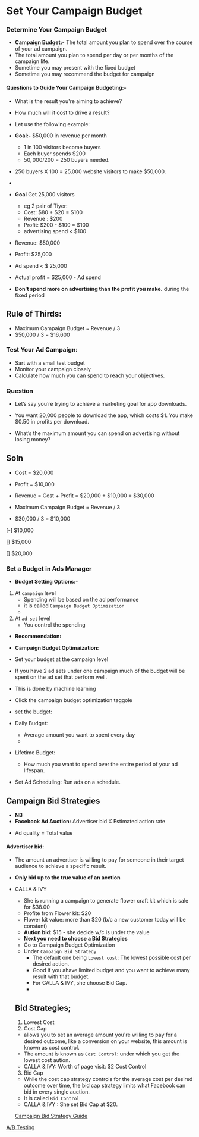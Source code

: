 # Set Your Campaign Budget

### Determine Your Campaign Budget

- **Campaign Budget:-** The total amount you plan to spend over the course of your ad campaign.
- The total amount you plan to spend per day or per months of the campaign life.
- Sometime you may present with the fixed budget
- Sometime you may recommend the budget for campaign

#### Questions to Guide Your Campaign Budgeting:-

- What is the result you're aiming to achieve?
- How much will it cost to drive a result?
- Let use the following example:

- **Goal:-** $50,000 in revenue per month

  - 1 in 100 visitors become buyers
  - Each buyer spends $200
  - $50,000/$200 = 250 buyers needed.

- 250 buyers X 100 = 25,000 website visitors to make $50,000.
-

- **Goal** Get 25,000 visitors
  - eg 2 pair of Tiyer:
  - Cost: $80 + $20 = $100
  - Revenue : $200
  - Profit: $200 - $100 = $100
  - advertising spend < $100

* Revenue: $50,000
* Profit: $25,000
* Ad spend < $ 25,000
* Actual profit = $25,000 - Ad spend

* **Don't spend more on advertising than the profit you make.** during the fixed period

## Rule of Thirds:

- Maximum Campaign Budget = Revenue / 3
- $50,000 / 3 = $16,600

### Test Your Ad Campaign:

- Sart with a small test budget
- Monitor your campaign closely
- Calculate how much you can spend to reach your objectives.

### Question

- Let’s say you’re trying to achieve a marketing goal for app downloads.

- You want 20,000 people to download the app, which costs $1. You make $0.50 in profits per download.

- What’s the maximum amount you can spend on advertising without losing money?

## Soln

- Cost = $20,000
- Profit = $10,000
- Revenue = Cost + Profit = $20,000 + $10,000 = $30,000

- Maximum Campaign Budget = Revenue / 3
- $30,000 / 3 = $10,000

[-] $10,000

[] $15,000

[] $20,000

### Set a Budget in Ads Manager

- **Budget Setting Options:-**

1. At `campaign` level
   - Spending will be based on the ad performance
   - it is called `Campaign Budget Optimization`
   -
2. At `ad set` level
   - You control the spending

- **Recommendation:**

* **Campaign Budget Optimaization:**

* Set your budget at the campaign level
* If you have 2 ad sets under one campaign much of the budget will be spent on the ad set that perform well.
* This is done by machine learning

* Click the campaign budget optimization taggole
* set the budget:
* Daily Budget:
  - Average amount you want to spent every day
  -
* Lifetime Budget:

  - How much you want to spend over the entire period of your ad lifespan.

* Set Ad Scheduling: Run ads on a schedule.

## Campaign Bid Strategies

- **NB**
- **Facebook Ad Auction:**
  Advertiser bid X Estimated action rate

* Ad quality = Total value

#### Advertiser bid:

- The amount an advertiser is willing to pay for someone in their target audience to achieve a specific result.
- **Only bid up to the true value of an acction**
- CALLA & IVY

  - She is running a campaign to generate flower craft kit which is sale for $38.00
  - Profite from Flower kit: $20
  - Flower kit value: more than $20 (b/c a new customer today will be constant)
  - **Aution bid**: $15 - she decide w/c is under the value
  - **Next you need to choose a Bid Strategies**
  - Go to Campaign Budget Optimization
  - Under `Campaign Bid Strategy`
    - The default one being `Lowest cost`: The lowest possible cost per desired action.
    - Good if you ahave limited budget and you want to achieve many result with that budget.
    - For CALLA & IVY, she choose Bid Cap.
    -

  ## Bid Strategies;

  1. Lowest Cost
  2. Cost Cap

  - allows you to set an average amount you're willing to pay for a desired outcome, like a conversion on your website, this amount is known as cost control.
  - The amount is known as `Cost Control`: under which you get the lowest cost aution.
  - CALLA & IVY: Worth of page visit: $2 Cost Control

  3. Bid Cap

  - While the cost cap strategy controls for the average cost per desired outcome over time, the bid cap strategy limits what Facebook can bid in every single auction.
  - It is called `Bid Control`
  - CALLA & IVY : She set Bid Cap at $20.

  [Campaign Bid Strategy Guide](https://www.coursera.org/learn/advertising-with-facebook/supplement/0zaJv/campaign-bid-strategy-guide)

[A/B Testing](coursera.org/learn/advertising-with-facebook/supplement/m2DgA/a-b-testing)
